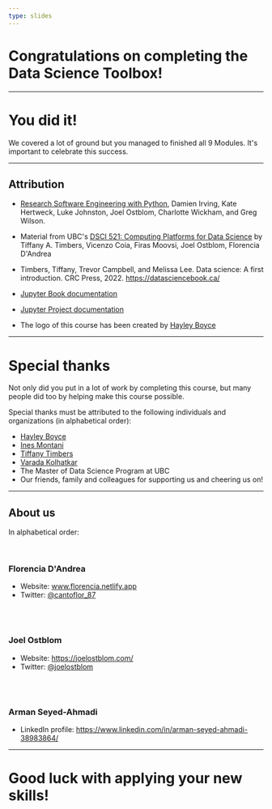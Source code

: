 ```yaml
---
type: slides
---
```


# Congratulations on completing the Data Science Toolbox!

---

# You did it!

We covered a lot of ground but you managed to finished all 9 Modules. It's important to celebrate this success.

---

## Attribution

- <a href="https://merely-useful.tech/py-rse" target="_blank">Research Software Engineering with Python</a>, Damien Irving, Kate Hertweck, Luke Johnston, Joel Ostblom, Charlotte Wickham, and Greg Wilson.

- Material from UBC's <a href="https://github.com/UBC-MDS/DSCI_521_platforms-dsci" target="_blank">DSCI 521: Computing Platforms for Data Science</a> by Tiffany A. Timbers, Vicenzo Coia, Firas Moovsi, Joel Ostblom, Florencia D'Andrea </a>

- Timbers, Tiffany, Trevor Campbell, and Melissa Lee. Data science: A first introduction. CRC Press, 2022. <a href="https://datasciencebook.ca/" target="_blank">https://datasciencebook.ca/</a>

- [Jupyter Book documentation](https://jupyterbook.org/en/stable/intro.html)

- [Jupyter Project documentation](https://docs.jupyter.org/en/latest/)

- The logo of this course has been created by <a href="https://www.hayleyfboyce.com" target="_blank">Hayley Boyce</a>

---

# Special thanks

Not only did you put in a lot of work by completing this course, but many people did too by helping make this course possible.

Special thanks must be attributed to the following individuals and organizations (in alphabetical order):

- <a href="https://www.hayleyfboyce.com" target="_blank">Hayley Boyce</a>
- <a href="https://ines.io/" target="_blank">Ines Montani</a>
- <a href="https://www.tiffanytimbers.com/" target="_blank"> Tiffany Timbers</a>
- <a href="https://kvarada.github.io/" target="_blank"> Varada Kolhatkar</a>
- The Master of Data Science Program at UBC
- Our friends, family and colleagues for supporting us and cheering us on!

---

## About us

In alphabetical order:

<br>

### Florencia D'Andrea

- Website: <a href="https://www.florencia.netlify.app" target="_blank">www.florencia.netlify.app</a> 
- Twitter: <a href="https://twitter.com/cantoflor_87" target="_blank">@cantoflor_87</a> 
<br>
<br>

### Joel Ostblom

- Website: <a href="https://joelostblom.com/" target="_blank">https://joelostblom.com/</a> 
- Twitter: <a href="https://twitter.com/joelostblom" target="_blank">@joelostblom</a> 
<br>
<br>

### Arman Seyed-Ahmadi

- LinkedIn profile: <a href="https://www.linkedin.com/in/arman-seyed-ahmadi-38983864/" target="_blank">https://www.linkedin.com/in/arman-seyed-ahmadi-38983864/</a>

---

# Good luck with applying your new skills!
